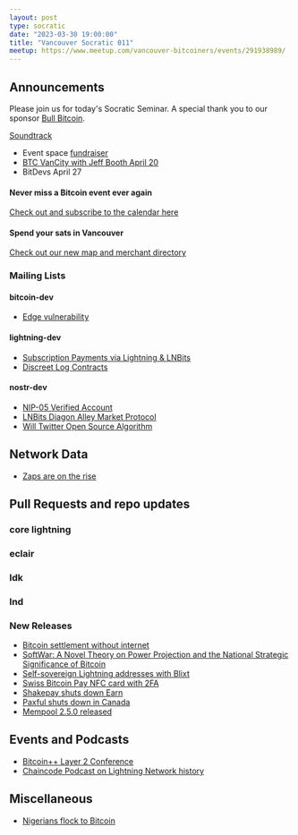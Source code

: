 ```yaml
---
layout: post
type: socratic
date: "2023-03-30 19:00:00"
title: "Vancouver Socratic 011"
meetup: https://www.meetup.com/vancouver-bitcoiners/events/291938989/
---
```


## Announcements

Please join us for today's Socratic Seminar. A special thank you to our sponsor [Bull Bitcoin](https://www.bullbitcoin.com/). 

[Soundtrack](https://radiofreefedi.net/)

- Event space [fundraiser](https://we.encrypt.cash/apps/3f4pB5NNWmZnkryEpMiSDbzVENj9/crowdfund)
- [BTC VanCity with Jeff Booth April 20](https://www.meetup.com/btc_vancity/events/292534162)
- BitDevs April 27

#### Never miss a Bitcoin event ever again

[Check out and subscribe to the calendar here](/events)

#### Spend your sats in Vancouver

[Check out our new map and merchant directory](/map)

### Mailing Lists

#### bitcoin-dev

- [Edge vulnerability](https://edge.app/blog/company-news/edge-security-incident-urgent-notice/)

#### lightning-dev

- [Subscription Payments via Lightning & LNBits](https://twitter.com/BitcoinJungleCR/status/1558961090389762050)
- [Discreet Log Contracts](https://medium.com/@gertjaap/discreet-log-contracts-invisible-smart-contracts-on-the-bitcoin-blockchain-cc8afbdbf0db)

<!-- #### dlc-dev -->

#### nostr-dev

- [NIP-05 Verified Account](https://thebitcoinmanual.com/articles/nostr-account-nip-05-verified/)
- [LNBits Diagon Alley Market Protocol](https://github.com/lnbits/nostrmarket)
- [Will Twitter Open Source Algorithm](https://techcrunch.com/2023/02/21/elon-musk-suggests-twitter-could-open-source-its-algorithm-next-week/)

<!-- ### Optech -->

<!-- ### Bitcoinomics -->

## Network Data

- [Zaps are on the rise](https://twitter.com/kerooke/status/1629174054618910720)

<!-- ## Research -->



<!-- ## InfoSec -->


## Pull Requests and repo updates

<!-- ### Bitcoin Core -->

<!-- ### rust-bitcoin -->

<!-- ### secp256k1 -->

<!-- ### secp256k1-zkp -->

<!-- ### BIPs -->

<!-- ### eclair -->

### core lightning

### eclair

### ldk

### lnd

<!-- ### rust-lightning -->


<!-- ### BOLTS -->

### New Releases

  - [Bitcoin settlement without internet](https://machankura.com/)
  - [SoftWar: A Novel Theory on Power Projection and the National Strategic Significance of Bitcoin](https://twitter.com/JasonPLowery/status/1627640858106380290)
  - [Self-sovereign Lightning addresses with Blixt](https://twitter.com/hampus_s/status/1630219164265619456)
  - [Swiss Bitcoin Pay NFC card with 2FA](https://twitter.com/swissbitcoinpay/status/1637746047471480833)
  - [Shakepay shuts down Earn](https://www.reddit.com/r/shakepay/comments/11eg4mk/goodbye_to_shakepay_earn/)
  - [Paxful shuts down in Canada](https://www.reddit.com/r/paxful/comments/11dmkos/comment/ja9pf2z/)
  - [Mempool 2.5.0 released](https://twitter.com/mempool/status/1640715797097246723)


## Events and Podcasts

- [Bitcoin++ Layer 2 Conference ](https://btcpp.dev/#agenda)
- [Chaincode Podcast on Lightning Network history](https://twitter.com/murchandamus/status/1638927830334439424)

## Miscellaneous

- [Nigerians flock to Bitcoin](https://www.forbes.com/sites/abubakarnurkhalil/2023/03/01/the-naira-crisis-is-fuelling-bitcoin-adoption-in-nigeria/)
